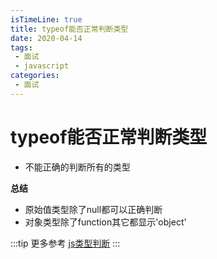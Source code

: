 ```yaml
---
isTimeLine: true
title: typeof能否正常判断类型
date: 2020-04-14
tags:
 - 面试
 - javascript
categories:
 - 面试
---
```

# typeof能否正常判断类型
* 不能正确的判断所有的类型

**总结**
* 原始值类型除了null都可以正确判断
* 对象类型除了function其它都显示'object'

:::tip 更多参考
[js类型判断](./../../bigWeb/js/p4.md)
:::

<comment/>